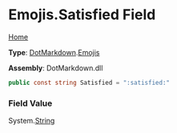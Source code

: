 # Emojis\.Satisfied Field

[Home](../../../README.md)

**Type**: [DotMarkdown](../../README.md)\.[Emojis](../README.md)

**Assembly**: DotMarkdown\.dll

```csharp
public const string Satisfied = ":satisfied:"
```

### Field Value

System\.[String](https://docs.microsoft.com/en-us/dotnet/api/system.string)